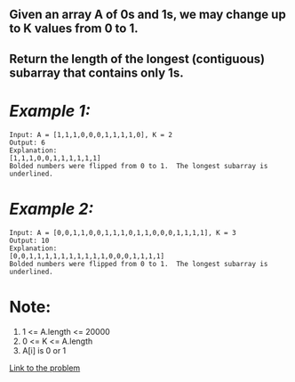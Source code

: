 ## Given an array A of 0s and 1s, we may change up to K values from 0 to 1.

## Return the length of the longest (contiguous) subarray that contains only 1s.

# _Example 1:_

```
Input: A = [1,1,1,0,0,0,1,1,1,1,0], K = 2
Output: 6
Explanation:
[1,1,1,0,0,1,1,1,1,1,1]
Bolded numbers were flipped from 0 to 1.  The longest subarray is underlined.
```

# _Example 2:_

```
Input: A = [0,0,1,1,0,0,1,1,1,0,1,1,0,0,0,1,1,1,1], K = 3
Output: 10
Explanation:
[0,0,1,1,1,1,1,1,1,1,1,1,0,0,0,1,1,1,1]
Bolded numbers were flipped from 0 to 1.  The longest subarray is underlined.
```

# Note:

1.  1 <= A.length <= 20000
2.  0 <= K <= A.length
3.  A[i] is 0 or 1

[Link to the problem](https://leetcode.com/problems/max-consecutive-ones-iii/)
